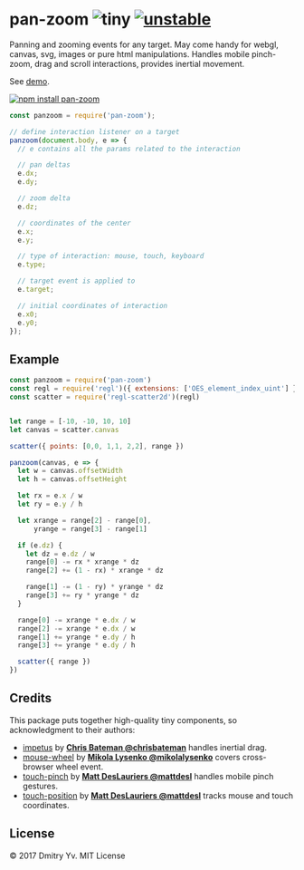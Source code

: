 # pan-zoom ![tiny](https://img.shields.io/badge/gzipped-4.8kb-brightgreen.svg) [![unstable](http://badges.github.io/stability-badges/dist/unstable.svg)](http://github.com/badges/stability-badges)

Panning and zooming events for any target. May come handy for webgl, canvas, svg, images or pure html manipulations. Handles mobile pinch-zoom, drag and scroll interactions, provides inertial movement.

See [demo](https://dy.github.io/plot-grid).

[![npm install pan-zoom](https://nodei.co/npm/pan-zoom.png?mini=true)](https://npmjs.org/package/pan-zoom/)

```js
const panzoom = require('pan-zoom');

// define interaction listener on a target
panzoom(document.body, e => {
  // e contains all the params related to the interaction

  // pan deltas
  e.dx;
  e.dy;

  // zoom delta
  e.dz;

  // coordinates of the center
  e.x;
  e.y;

  // type of interaction: mouse, touch, keyboard
  e.type;

  // target event is applied to
  e.target;

  // initial coordinates of interaction
  e.x0;
  e.y0;
});
```

## Example

```js
const panzoom = require('pan-zoom')
const regl = require('regl')({ extensions: ['OES_element_index_uint'] })
const scatter = require('regl-scatter2d')(regl)


let range = [-10, -10, 10, 10]
let canvas = scatter.canvas

scatter({ points: [0,0, 1,1, 2,2], range })

panzoom(canvas, e => {
  let w = canvas.offsetWidth
  let h = canvas.offsetHeight

  let rx = e.x / w
  let ry = e.y / h

  let xrange = range[2] - range[0],
      yrange = range[3] - range[1]

  if (e.dz) {
    let dz = e.dz / w
    range[0] -= rx * xrange * dz
    range[2] += (1 - rx) * xrange * dz

    range[1] -= (1 - ry) * yrange * dz
    range[3] += ry * yrange * dz
  }

  range[0] -= xrange * e.dx / w
  range[2] -= xrange * e.dx / w
  range[1] += yrange * e.dy / h
  range[3] += yrange * e.dy / h

  scatter({ range })
})
```

## Credits

This package puts together high-quality tiny components, so acknowledgment to their authors:

* [impetus](http://npmjs.org/package/impetus) by **[Chris Bateman @chrisbateman](https://github.com/chrisbateman)** handles inertial drag.
* [mouse-wheel](https://github.com/mikolalysenko/mouse-wheel) by **[Mikola Lysenko @mikolalysenko](https://github.com/mikolalysenko/mouse-wheel)** covers cross-browser wheel event.</del>
* [touch-pinch](https://www.npmjs.com/package/touch-pinch) by **[Matt DesLauriers @mattdesl](https://github.com/mattdesl)** handles mobile pinch gestures.
* [touch-position](https://www.npmjs.com/package/touch-position) by **[Matt DesLauriers @mattdesl](https://github.com/mattdesl)** tracks mouse and touch coordinates.

## License

© 2017 Dmitry Yv. MIT License
